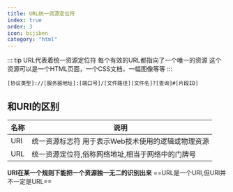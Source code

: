 ```yaml
---
title: URL统一资源定位符
index: true
order: 3
icon: bijiben
category: "html"
---
```



::: tip
URL代表着统一资源定位符
每个有效的URL都指向了一个唯一的资源
这个资源可以是一个HTML页面，一个CSS文档，一幅图像等等
:::




```
[协议类型]://[服务器地址]:[端口号]/[文件路径][文件名]?[查询]#[片段ID]
```

## 和URI的区别
| 名称  | 说明                             |
|-----|--------------------------------|
| URI | 统一资源标志符    用于表示Web技术使用的逻辑或物理资源 |
| URL | 统一资源定位符,俗称网络地址,相当于网络中的门牌号      |

**URI在某一个规则下能把一个资源独一无二的识别出来**
==URL是一个URI,但URI并不一定是URL==
